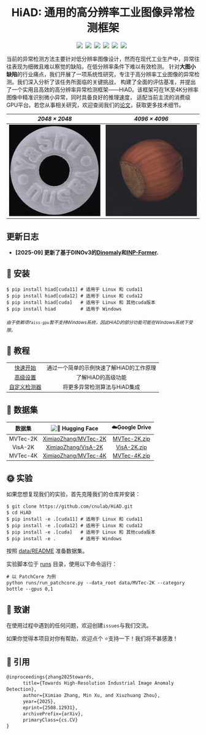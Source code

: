 <h1 align="center">HiAD: 通用的高分辨率工业图像异常检测框架</h1>
  
  
<div align="center" style="display: flex; justify-content: center; flex-wrap: wrap;">
  <a href='https://arxiv.org/abs/2508.12931'><img src='https://img.shields.io/badge/arXiv-Paper-red'></a>&ensp; 
  <a href='https://pypi.org/project/hiad/'><img src='https://img.shields.io/badge/pip-Install-green'></a>&ensp; 
  <a href='https://huggingface.co/XimiaoZhang'><img src='https://img.shields.io/badge/%F0%9F%A4%97%20HF-Space-blue'></a>&ensp;
  <a href='LICENSE'><img src='https://img.shields.io/badge/License-Apache2.0-yellow'></a>&ensp; 
  <a href='tutorial/quick_start_zh.md'><img src='https://img.shields.io/badge/中文教程-blue'></a>&ensp; 
  <a href='README.md'><img src='https://img.shields.io/badge/English-green'></a>&ensp;
</div>
  

当前的异常检测方法主要针对低分辨率图像设计，然而在现代工业生产中，异常往往表现为细微且难以察觉的缺陷，在低分辨率条件下难以有效检测。
针对**大图小缺陷**的行业痛点，我们开展了一项系统性研究，专注于高分辨率工业图像的异常检测。我们深入分析了该任务所面临的关键挑战，
构建了全面的评估基准，并提出了一个实用且高效的高分辨率异常检测框架——HiAD。该框架可在1K至4K分辨率图像中精准识别微小异常，同时具备良好的推理速度，
适配当前主流的消费级GPU平台。若您从事相关研究，欢迎查阅我们的[论文](https://arxiv.org/abs/2508.12931)，获取更多技术细节。
  
<div align="center">  
    
|            *2048 × 2048*        |             *4096 × 4096*        |
| :------------------------------: | :-------------------------------: |
| <img src="assets/demo2K.gif" width="330"/> |  <img src="assets/demo4K.gif" width="330"/> |  
  
</div>  

## 更新日志  
 - **[2025-09] 更新了基于DINOv3的[Dinomaly](runs/run_dinomaly.py)和[INP-Former](runs/run_inpformer.py).**
  
## 🔧 安装
  
```
$ pip install hiad[cuda11] # 适用于 Linux 和 cuda11 
$ pip install hiad[cuda12] # 适用于 Linux 和 cuda12
$ pip install hiad[cuda]   # 适用于 Linux 和 其他cuda版本
$ pip install hiad         # 适用于 Windows
```  
<sub><em>由于依赖项`faiss-gpu`暂不支持Windows系统，因此HiAD的部分功能可能在Windows系统下受限。</em></sub>

## 📖 教程
  
<table>
  <tr><td align="center"><a href='tutorial/quick_start_zh.md'>快速开始</a></td><td align="center">通过一个简单的示例快速了解HiAD的工作原理</td></tr>
  <tr><td align="center"><a href='tutorial/advanced_zh.md'>高级设置</a></td><td align="center">了解HiAD的高级功能</td></tr>
  <tr><td align="center"><a href='tutorial/customized_detectors_zh.md'>自定义检测器</a></td><td align="center">将更多异常检测算法与HiAD集成</td></tr>
</table>

## 🚀 数据集  
  
| 数据集 | <img src="https://huggingface.co/front/assets/huggingface_logo-noborder.svg" alt="🤗" width="20"/> Hugging Face | ☁️Google Drive |
|:------:|:--------:|:-------:|
| MVTec-2K | [XimiaoZhang/MVTec-2K](https://huggingface.co/datasets/XimiaoZhang/MVTec-2K)  | [MVTec-2K.zip](https://drive.google.com/file/d/1giNfM75RWnciIH9KJUIygU-6_aWikoBh/view?usp=drive_link)  |
| VisA-2K  | [XimiaoZhang/VisA-2K](https://huggingface.co/datasets/XimiaoZhang/VisA-2K)    | [VisA-2K.zip](https://drive.google.com/file/d/1kg6rhVPT-zwsleSZi_-6Hlu9D6TxS3ut/view?usp=drive_link)  |
| MVTec-4K | [XimiaoZhang/MVTec-4K](https://huggingface.co/datasets/XimiaoZhang/MVTec-4K)  | [MVTec-4K.zip](https://drive.google.com/file/d/10cY3sel_bqlPrqfPCv-yGVQPU2rSe7nQ/view?usp=drive_link)  |

## 🌞 实验 
  
如果您想复现我们的实验，首先克隆我们的仓库并安装：

```
$ git clone https://github.com/cnulab/HiAD.git
$ cd HiAD
$ pip install -e .[cuda11] # 适用于 Linux 和 cuda11 
$ pip install -e .[cuda12] # 适用于 Linux 和 cuda12
$ pip install -e .[cuda]   # 适用于 Linux 和 其他cuda版本
$ pip install -e .         # 适用于 Windows
```  
按照 [data/README](data/README.md) 准备数据集。  
  
实验脚本位于 [runs](runs) 目录，使用以下命令运行：

```
# 以 PatchCore 为例
python runs/run_patchcore.py --data_root data/MVTec-2K --category bottle --gpus 0,1
```  
  
## 💌 致谢  
  
在使用过程中遇到的任何问题，欢迎创建`issues`与我们交流。  
  
如果你觉得本项目对你有帮助，欢迎点个 ⭐️支持一下！我们将不甚感激！  
  
## 📌 引用  
```
@inproceedings{zhang2025towards,
      title={Towards High-Resolution Industrial Image Anomaly Detection}, 
      author={Ximiao Zhang, Min Xu, and Xiuzhuang Zhou},
      year={2025},
      eprint={2508.12931},
      archivePrefix={arXiv},
      primaryClass={cs.CV}
}
```







